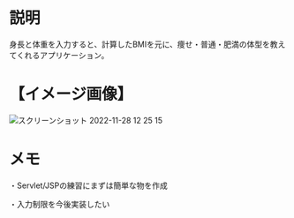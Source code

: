 # 説明

身長と体重を入力すると、計算したBMIを元に、痩せ・普通・肥満の体型を教えてくれるアプリケーション。



# 【イメージ画像】
![スクリーンショット 2022-11-28 12 25 15](https://user-images.githubusercontent.com/112692236/204187135-5a808292-e641-49db-a626-34ef6955debe.png)
# メモ
・Servlet/JSPの練習にまずは簡単な物を作成

・入力制限を今後実装したい
